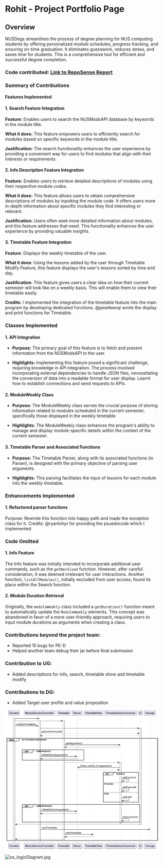 # Rohit - Project Portfolio Page

## Overview

NUSDegs streamlines the process of degree planning for NUS computing students by offering personalized module
schedules, progress tracking, and ensuring on-time graduation. It eliminates guesswork, reduces stress, and saves time
for students. This is a comprehensive tool for efficient and successful degree completion.

### Code contributed: [Link to RepoSense Report](https://nus-cs2113-ay2324s1.github.io/tp-dashboard/?search=rohitcube&breakdown=false&sort=groupTitle%20dsc&sortWithin=title&since=2023-09-22&timeframe=commit&mergegroup=&groupSelect=groupByRepos&tabOpen=true&tabType=authorship&tabAuthor=rohitcube&tabRepo=AY2324S1-CS2113-T17-4%2Ftp%5Bmaster%5D&authorshipIsMergeGroup=false&authorshipFileTypes=docs~functional-code~test-code~other&authorshipIsBinaryFileTypeChecked=false&authorshipIsIgnoredFilesChecked=false)

### Summary of Contributions

#### Features Implemented

#### 1. Search Feature Integration

**Feature:** Enables users to search the NUSModsAPI database by keywords in the module title.

**What it does:** This feature empowers users to efficiently search for modules based on specific keywords in the
module title.

**Justification:** The search functionality enhances the user experience by providing a convenient way for users to 
find modules that align with their interests or requirements.

#### 2. Info Description Feature Integration

**Feature:** Enables users to retrieve detailed descriptions of modules using their respective module codes.

**What it does:** This feature allows users to obtain comprehensive descriptions of modules by inputting 
the module code. It offers users more in-depth
information about specific modules they find interesting or relevant.

**Justification:** Users often seek more detailed information about modules, and this feature addresses
that need. This functionality enhances the user experience by providing valuable insights.

#### 3. Timetable Feature Integration

**Feature**: Displays the weekly timetable of the user.     

**What it does**: Using the lessons added by the user through Timetable Modify Feature, this feature displays the user's
lessons sorted by time and day.

**Justification**: This feature gives users a clear idea on how their current semester will look like on a weekly basis.
This will enable them to view their timetable easily.

**Credits**: I implemented the integration of the timetable feature into the main program by 
developing dedicated functions. @janelleenqi wrote the display and print functions for Timetable.

### Classes Implemented

#### 1. API Integration

- **Purpose:** The primary goal of this feature is to fetch and present information from the NUSModsAPI to the user.

- **Highlights:** Implementing this feature posed a significant challenge, requiring knowledge in API integration.
The process involved incorporating external dependencies to handle JSON files, necessitating the conversion of
data into a readable format for user display. Learnt how to establish connections and send requests to APIs.

#### 2. ModuleWeekly Class

- **Purpose:** The ModuleWeekly class serves the crucial purpose of storing information related to modules 
scheduled in the current semester, specifically those displayed in the weekly timetable.

- **Highlights:**  The ModuleWeekly 
class enhances the program's ability to manage and display
module-specific details within the context of the current semester.

#### 3. Timetable Parser and Associated Functions

- **Purpose:** The Timetable Parser, along with its associated functions (in Parser), is designed 
with the primary objective of parsing user arguments. 

- **Highlights:** This parsing facilitates
  the input of lessons for each module into the weekly timetable.

### Enhancements Implemented

#### 1. Refactored parser functions 
Purpose: Rewrote this function into happy path and made the exception class for it.
Credits: @ryanlohyr for providing the psuedocode which I implemented

###  Code Omitted 

#### 1. Info Feature

The Info feature was initially intended to incorporate additional user commands, such as the `getWorkload` function.
However, after careful consideration, it was deemed irrelevant for user interactions. Another function,
`listAllModules()`, initially excluded from user access, found its place within the Search function.

#### 2. Module Duration Retrieval

Originally, the `moduleWeekly` class included a `getDuration()` function meant to automatically update
the `ModuleWeekly` elements. This concept was abandoned in favor of a more user-friendly approach, requiring
users to input module durations as arguments when creating a class.

### Contributions beyond the project team:

- Reported 15 bugs for PE-D 
- Helped another team debug their jar before final submission

### Contribution to UG:

- Added descriptions for info, search, timetable show and timetable modify

### Contributions to DG:

- Added Target user profile and value proposition

![tt_modify_seq_diag.png](..%2Fdiagrams%2Ftt_modify_seq_diag.png)

![ss_logicDiagram.jpg](screenshots%2Fss_logicDiagram.jpg)
